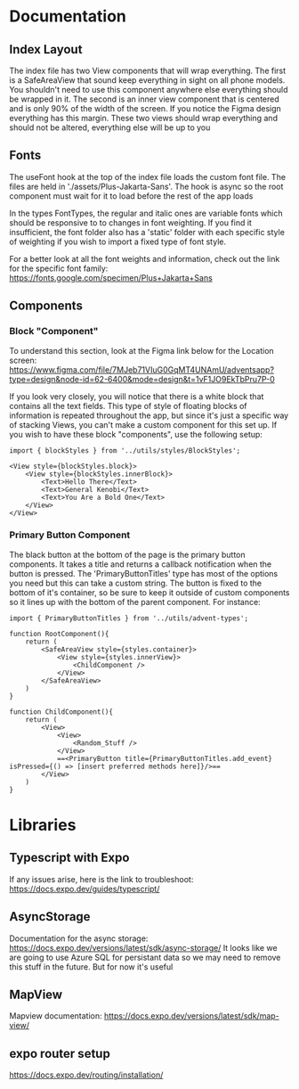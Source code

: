 # Documentation

## Index Layout

The index file has two View components that will wrap everything. The first is a SafeAreaView that sound keep everything in sight on all phone models. You shouldn't need to use this component anywhere else everything should be wrapped in it. The second is an inner view component that is centered and is only 90% of the width of the screen. If you notice the Figma design everything has this margin. These two views should wrap everything and should not be altered, everything else will be up to you

## Fonts

The useFont hook at the top of the index file loads the custom font file. The files are held in './assets/Plus-Jakarta-Sans'. The hook is async so the root component must wait for it to load before the rest of the app loads

In the types FontTypes, the regular and italic ones are variable fonts which should be responsive to to changes in font weighting. If you find it insufficient, the font folder also has a 'static' folder with each specific style of weighting if you wish to import a fixed type of font style.

For a better look at all the font weights and information, check out the link for the specific font family: https://fonts.google.com/specimen/Plus+Jakarta+Sans

## Components

### Block "Component"

To understand this section, look at the Figma link below for the Location screen:
https://www.figma.com/file/7MJeb71VIuG0GqMT4UNAmU/adventsapp?type=design&node-id=62-6400&mode=design&t=1vF1JO9EkTbPru7P-0

If you look very closely, you will notice that there is a white block that contains all the text fields. This type of style of floating blocks of information is repeated throughout the app, but since it's just a specific way of stacking Views, you can't make a custom component for this set up. If you wish to have these block "components", use the following setup:

```
import { blockStyles } from '../utils/styles/BlockStyles';

<View style={blockStyles.block}>
    <View style={blockStyles.innerBlock}>
        <Text>Hello There</Text>
        <Text>General Kenobi</Text>
        <Text>You Are a Bold One</Text>
    </View>
</View>
```

### Primary Button Component

The black button at the bottom of the page is the primary button components. It takes a title and returns a callback notification when the button is pressed. The 'PrimaryButtonTitles' type has most of the options you need but this can take a custom string. The button is fixed to the bottom of it's container, so be sure to keep it outside of custom components so it lines up with the bottom of the parent component. For instance:

```
import { PrimaryButtonTitles } from '../utils/advent-types';

function RootComponent(){
    return (
        <SafeAreaView style={styles.container}>
            <View style={styles.innerView}>
                <ChildComponent />
            </View>
        </SafeAreaView>
    )
}

function ChildComponent(){
    return (
        <View>
            <View>
                <Random_Stuff />
            </View>
            ==<PrimaryButton title={PrimaryButtonTitles.add_event} isPressed={() => [insert preferred methods here]}/>==
        </View>
    )
}

```

# Libraries

## Typescript with Expo

If any issues arise, here is the link to troubleshoot: https://docs.expo.dev/guides/typescript/

## AsyncStorage

Documentation for the async storage: https://docs.expo.dev/versions/latest/sdk/async-storage/
It looks like we are going to use Azure SQL for persistant data so we may need to remove this stuff in the future. But for now it's useful

## MapView

Mapview documentation: https://docs.expo.dev/versions/latest/sdk/map-view/

## expo router setup

https://docs.expo.dev/routing/installation/
